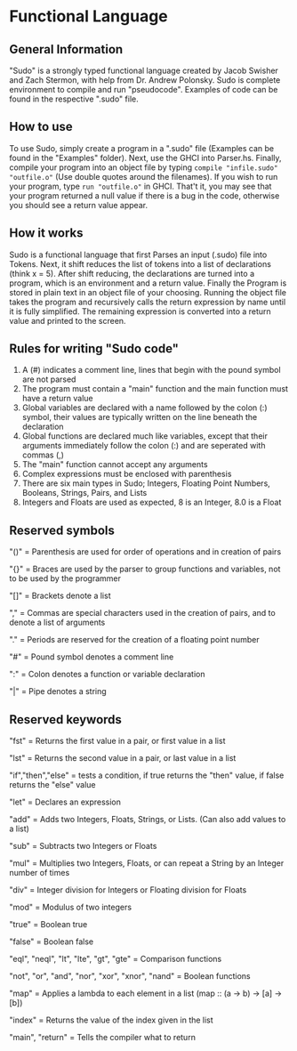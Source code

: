# Functional Language

## General Information

"Sudo" is a strongly typed functional language created by Jacob Swisher and Zach Stermon, with help from Dr. Andrew Polonsky.
Sudo is complete environment to compile and run "pseudocode".
Examples of code can be found in the respective ".sudo" file.

## How to use

To use Sudo, simply create a program in a ".sudo" file (Examples can be found in the "Examples" folder).
Next, use the GHCI into Parser.hs.
Finally, compile your program into an object file by typing `compile "infile.sudo" "outfile.o"` (Use double quotes around the filenames).
If you wish to run your program, type `run "outfile.o"` in GHCI.
That't it, you may see that your program returned a null value if there is a bug in the code,
otherwise you should see a return value appear.

## How it works

Sudo is a functional language that first Parses an input (.sudo) file into Tokens.
Next, it shift reduces the list of tokens into a list of declarations (think x = 5).
After shift reducing, the declarations are turned into a program, which is an environment and a return value.
Finally the Program is stored in plain text in an object file of your choosing.
Running the object file takes the program and recursively calls the return expression by name until it is fully simplified.
The remaining expression is converted into a return value and printed to the screen.

## Rules for writing "Sudo code"

1.  A (#) indicates a comment line, lines that begin with the pound symbol are not parsed
2.  The program must contain a "main" function and the main function must have a return value
3.  Global variables are declared with a name followed by the colon (:) symbol, their values are typically written on the line beneath the declaration
4.  Global functions are declared much like variables, except that their arguments immediately follow the colon (:) and are seperated with commas (,)
5.  The "main" function cannot accept any arguments
6.  Complex expressions must be enclosed with parenthesis
7.  There are six main types in Sudo; Integers, Floating Point Numbers, Booleans, Strings, Pairs, and Lists
8.  Integers and Floats are used as expected, 8 is an Integer, 8.0 is a Float

## Reserved symbols

"()"  = Parenthesis are used for order of operations and in creation of pairs

"{}"  = Braces are used by the parser to group functions and variables, not to be used by the programmer

"[]"  = Brackets denote a list

","   = Commas are special characters used in the creation of pairs, and to denote a list of arguments

"."   = Periods are reserved for the creation of a floating point number

"#"   = Pound symbol denotes a comment line

":"   = Colon denotes a function or variable declaration

"|"   = Pipe denotes a string

## Reserved keywords

"fst" = Returns the first value in a pair, or first value in a list

"lst" = Returns the second value in a pair, or last value in a list

"if","then","else" = tests a condition, if true returns the "then" value, if false returns the "else" value

"let" = Declares an expression

"add" = Adds two Integers, Floats, Strings, or Lists. (Can also add values to a list)

"sub" = Subtracts two Integers or Floats

"mul" = Multiplies two Integers, Floats, or can repeat a String by an Integer number of times

"div" = Integer division for Integers or Floating division for Floats

"mod" = Modulus of two integers

"true" = Boolean true

"false" = Boolean false

"eql", "neql", "lt", "lte", "gt", "gte" = Comparison functions

"not", "or", "and", "nor", "xor", "xnor", "nand" = Boolean functions

"map" = Applies a lambda to each element in a list (map :: (a -> b) -> [a] -> [b])

"index" = Returns the value of the index given in the list

"main", "return" = Tells the compiler what to return
